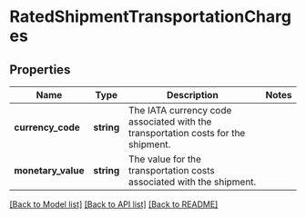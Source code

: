 # RatedShipmentTransportationCharges

## Properties
Name | Type | Description | Notes
------------ | ------------- | ------------- | -------------
**currency_code** | **string** | The IATA currency code associated with the transportation costs for the shipment. | 
**monetary_value** | **string** | The value for the transportation costs associated with the shipment. | 

[[Back to Model list]](../../README.md#documentation-for-models) [[Back to API list]](../../README.md#documentation-for-api-endpoints) [[Back to README]](../../README.md)

